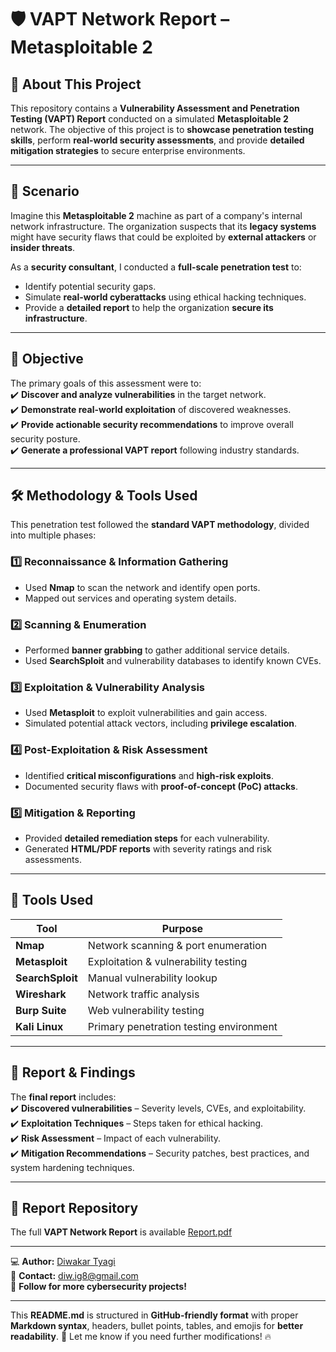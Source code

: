# 🛡️ VAPT Network Report – Metasploitable 2  

## 📌 About This Project  
This repository contains a **Vulnerability Assessment and Penetration Testing (VAPT) Report** conducted on a simulated **Metasploitable 2** network. The objective of this project is to **showcase penetration testing skills**, perform **real-world security assessments**, and provide **detailed mitigation strategies** to secure enterprise environments.  

---

## 📖 Scenario  
Imagine this **Metasploitable 2** machine as part of a company's internal network infrastructure. The organization suspects that its **legacy systems** might have security flaws that could be exploited by **external attackers** or **insider threats**.  

As a **security consultant**, I conducted a **full-scale penetration test** to:  
- Identify potential security gaps.  
- Simulate **real-world cyberattacks** using ethical hacking techniques.  
- Provide a **detailed report** to help the organization **secure its infrastructure**.  

---

## 🎯 Objective  
The primary goals of this assessment were to:  
✔️ **Discover and analyze vulnerabilities** in the target network.  
✔️ **Demonstrate real-world exploitation** of discovered weaknesses.  
✔️ **Provide actionable security recommendations** to improve overall security posture.  
✔️ **Generate a professional VAPT report** following industry standards.  

---

## 🛠️ Methodology & Tools Used  
This penetration test followed the **standard VAPT methodology**, divided into multiple phases:  

### **1️⃣ Reconnaissance & Information Gathering**  
- Used **Nmap** to scan the network and identify open ports.  
- Mapped out services and operating system details.  

### **2️⃣ Scanning & Enumeration**  
- Performed **banner grabbing** to gather additional service details.  
- Used **SearchSploit** and vulnerability databases to identify known CVEs.  

### **3️⃣ Exploitation & Vulnerability Analysis**  
- Used **Metasploit** to exploit vulnerabilities and gain access.  
- Simulated potential attack vectors, including **privilege escalation**.  

### **4️⃣ Post-Exploitation & Risk Assessment**  
- Identified **critical misconfigurations** and **high-risk exploits**.  
- Documented security flaws with **proof-of-concept (PoC) attacks**.  

### **5️⃣ Mitigation & Reporting**  
- Provided **detailed remediation steps** for each vulnerability.  
- Generated **HTML/PDF reports** with severity ratings and risk assessments.  

---

## 🔧 Tools Used  
| Tool | Purpose |  
|------|---------|  
| **Nmap** | Network scanning & port enumeration |  
| **Metasploit** | Exploitation & vulnerability testing |  
| **SearchSploit** | Manual vulnerability lookup |  
| **Wireshark** | Network traffic analysis |  
| **Burp Suite** | Web vulnerability testing |  
| **Kali Linux** | Primary penetration testing environment |  

---

## 📄 Report & Findings  
The **final report** includes:  
✔️ **Discovered vulnerabilities** – Severity levels, CVEs, and exploitability.  
✔️ **Exploitation Techniques** – Steps taken for ethical hacking.  
✔️ **Risk Assessment** – Impact of each vulnerability.  
✔️ **Mitigation Recommendations** – Security patches, best practices, and system hardening techniques.  

---

## 📂 Report Repository  
The full **VAPT Network Report** is available 
[Report.pdf](https://github.com/user-attachments/files/18827370/Report.pdf)

---

💻 **Author:** [Diwakar Tyagi](https://linkedin.com/in/diwakar-t-5263b0275/)  
📧 **Contact:** diw.ig8@gmail.com  
🚀 **Follow for more cybersecurity projects!**  

---

This **README.md** is structured in **GitHub-friendly format** with proper **Markdown syntax**, headers, bullet points, tables, and emojis for **better readability**. 🚀 Let me know if you need further modifications! 🔥
